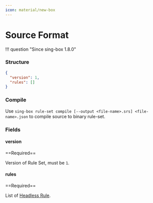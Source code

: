 ```yaml
---
icon: material/new-box
---
```


# Source Format

!!! question "Since sing-box 1.8.0"

### Structure

```json
{
  "version": 1,
  "rules": []
}
```

### Compile

Use `sing-box rule-set compile [--output <file-name>.srs] <file-name>.json` to compile source to binary rule-set.

### Fields

#### version

==Required==

Version of Rule Set, must be `1`.

#### rules

==Required==

List of [Headless Rule](./headless-rule/).
